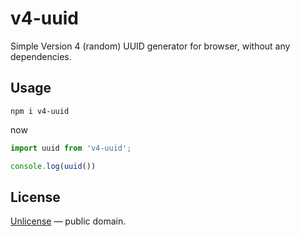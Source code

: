 # v4-uuid

Simple Version 4 (random) UUID generator for browser, without any dependencies.


## Usage

```shell
npm i v4-uuid
```

now

```js
import uuid from 'v4-uuid';

console.log(uuid())
```


## License

[Unlicense](LICENSE) &mdash; public domain.
